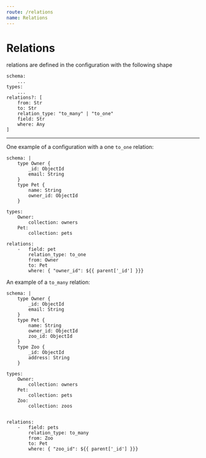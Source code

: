 ```yaml
---
route: /relations
name: Relations
---
```


# Relations
relations are defined in the configuration with the following shape
```
schema:
    ...
types: 
    ...
relations?: [
    from: Str
    to: Str
    relation_type: "to_many" | "to_one"
    field: Str
    where: Any
]
```
-------

One example of a configuration with a one `to_one` relation:
```
schema: |
    type Owner {
        _id: ObjectId
        email: String
    }
    type Pet {
        name: String
        owner_id: ObjectId
    }

types:
    Owner:
        collection: owners
    Pet:
        collection: pets

relations:
    -   field: pet
        relation_type: to_one
        from: Owner
        to: Pet
        where: { "owner_id": ${{ parent['_id'] }}}
```
An example of a `to_many` relation:
```
schema: |
    type Owner {
        _id: ObjectId
        email: String
    }
    type Pet {
        name: String
        owner_id: ObjectId
        zoo_id: ObjectId
    }
    type Zoo {
        _id: ObjectId
        address: String
    }

types:
    Owner:
        collection: owners
    Pet:
        collection: pets
    Zoo:
        collection: zoos


relations:
    -   field: pets
        relation_type: to_many
        from: Zoo
        to: Pet
        where: { "zoo_id": ${{ parent['_id'] }}}
```

